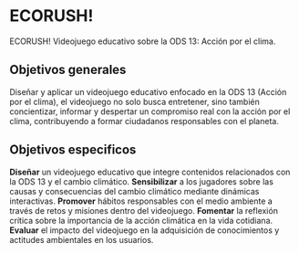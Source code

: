 # ECORUSH!
ECORUSH! Videojuego educativo sobre la ODS 13: Acción por el clima.
## Objetivos generales
Diseñar y aplicar un videojuego educativo enfocado en la ODS 13 (Acción por el clima), el videojuego no solo busca entretener, sino también concientizar, informar y despertar un compromiso real con la acción por el clima, contribuyendo a formar ciudadanos responsables con el planeta.
## Objetivos especificos
**Diseñar** un videojuego educativo que integre contenidos relacionados con la ODS 13 y el cambio climático.
**Sensibilizar** a los jugadores sobre las causas y consecuencias del cambio climático mediante dinámicas interactivas.
**Promover** hábitos responsables con el medio ambiente a través de retos y misiones dentro del videojuego.
**Fomentar** la reflexión crítica sobre la importancia de la acción climática en la vida cotidiana.
**Evaluar** el impacto del videojuego en la adquisición de conocimientos y actitudes ambientales en los usuarios.
